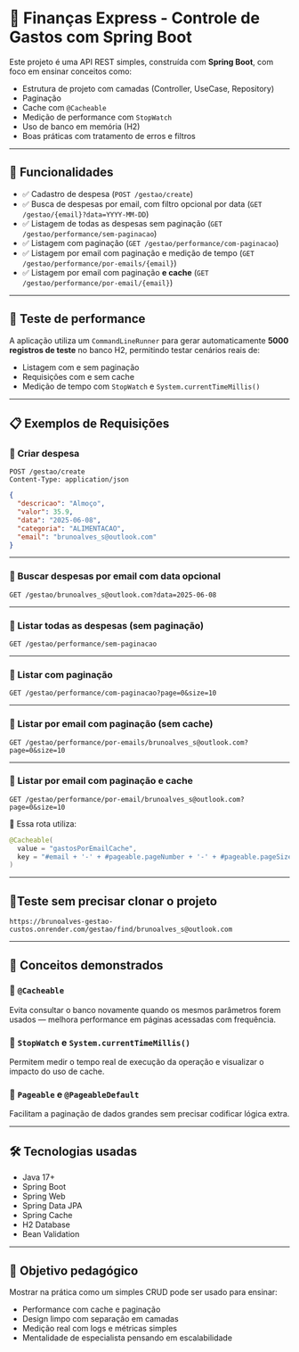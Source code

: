 # 💸 Finanças Express - Controle de Gastos com Spring Boot

Este projeto é uma API REST simples, construída com **Spring Boot**, com foco em ensinar conceitos como:

- Estrutura de projeto com camadas (Controller, UseCase, Repository)
- Paginação
- Cache com `@Cacheable`
- Medição de performance com `StopWatch`
- Uso de banco em memória (H2)
- Boas práticas com tratamento de erros e filtros

---

## 🚀 Funcionalidades

- ✅ Cadastro de despesa (`POST /gestao/create`)
- ✅ Busca de despesas por email, com filtro opcional por data (`GET /gestao/{email}?data=YYYY-MM-DD`)
- ✅ Listagem de todas as despesas sem paginação (`GET /gestao/performance/sem-paginacao`)
- ✅ Listagem com paginação (`GET /gestao/performance/com-paginacao`)
- ✅ Listagem por email com paginação e medição de tempo (`GET /gestao/performance/por-emails/{email}`)
- ✅ Listagem por email com paginação **e cache** (`GET /gestao/performance/por-email/{email}`)

---

## 🧪 Teste de performance

A aplicação utiliza um `CommandLineRunner` para gerar automaticamente **5000 registros de teste** no banco H2, permitindo testar cenários reais de:

- Listagem com e sem paginação
- Requisições com e sem cache
- Medição de tempo com `StopWatch` e `System.currentTimeMillis()`

---

## 📋 Exemplos de Requisições

### 📌 Criar despesa

```http
POST /gestao/create
Content-Type: application/json
```

```json
{
  "descricao": "Almoço",
  "valor": 35.9,
  "data": "2025-06-08",
  "categoria": "ALIMENTACAO",
  "email": "brunoalves_s@outlook.com"
}
```

---

### 📌 Buscar despesas por email com data opcional

```http
GET /gestao/brunoalves_s@outlook.com?data=2025-06-08
```

---

### 📌 Listar todas as despesas (sem paginação)

```http
GET /gestao/performance/sem-paginacao
```

---

### 📌 Listar com paginação

```http
GET /gestao/performance/com-paginacao?page=0&size=10
```

---

### 📌 Listar por email com paginação (sem cache)

```http
GET /gestao/performance/por-emails/brunoalves_s@outlook.com?page=0&size=10
```

---

### 📌 Listar por email com paginação e cache

```http
GET /gestao/performance/por-email/brunoalves_s@outlook.com?page=0&size=10
```

🔁 Essa rota utiliza:

```java
@Cacheable(
  value = "gastosPorEmailCache",
  key = "#email + '-' + #pageable.pageNumber + '-' + #pageable.pageSize + '-' + #pageable.sort.toString()"
)
```

---

## 📌Teste sem precisar clonar o projeto

```http
https://brunoalves-gestao-custos.onrender.com/gestao/find/brunoalves_s@outlook.com
```

---

## 🧠 Conceitos demonstrados

### 🔹 `@Cacheable`

Evita consultar o banco novamente quando os mesmos parâmetros forem usados — melhora performance em páginas acessadas com frequência.

### 🔹 `StopWatch` e `System.currentTimeMillis()`

Permitem medir o tempo real de execução da operação e visualizar o impacto do uso de cache.

### 🔹 `Pageable` e `@PageableDefault`

Facilitam a paginação de dados grandes sem precisar codificar lógica extra.

---

## 🛠️ Tecnologias usadas

- Java 17+
- Spring Boot
- Spring Web
- Spring Data JPA
- Spring Cache
- H2 Database
- Bean Validation

---

## 🧠 Objetivo pedagógico

Mostrar na prática como um simples CRUD pode ser usado para ensinar:

- Performance com cache e paginação
- Design limpo com separação em camadas
- Medição real com logs e métricas simples
- Mentalidade de especialista pensando em escalabilidade
